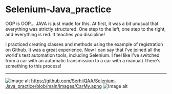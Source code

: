 # Selenium-Java_practice
OOP is OOP...
JAVA is just made for this. 
At first, it was a bit unusual that everything was strictly structured. One step to the left, one step to the right, and everything is red.  It teaches you discipline!

I practiced creating classes and methods using the example of registration on Github. It was a great experience. Now I can say that I've joined all the world's test automation tools, including Selenium. I feel like I've switched from a car with an automatic transmission to a car with a manual) There's something to this process!
___
![Image alt](https://github.com/SerhiiQAA/Selenium-Java_practice/blob/main/images/Car.webp)
https://github.com/SerhiiQAA/Selenium-Java_practice/blob/main/images/CarMy.apng
![Image alt](https://github.com/SerhiiQAA/Selenium-Java_practice/blob/main/images/CarMy.apng
)
